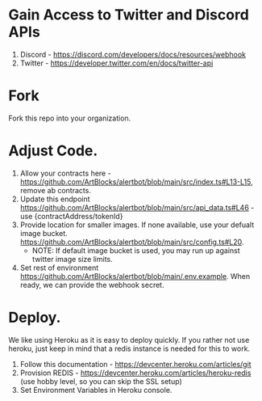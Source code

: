 # Gain Access to Twitter and Discord APIs

1. Discord - https://discord.com/developers/docs/resources/webhook
2. Twitter - https://developer.twitter.com/en/docs/twitter-api

# Fork 

Fork this repo into your organization.

# Adjust Code. 

1. Allow your contracts here - https://github.com/ArtBlocks/alertbot/blob/main/src/index.ts#L13-L15, remove ab contracts. 
2. Update this endpoint https://github.com/ArtBlocks/alertbot/blob/main/src/api_data.ts#L46 - use {contractAddress/tokenId} 
3. Provide location for smaller images. If none available, use your defualt image bucket. https://github.com/ArtBlocks/alertbot/blob/main/src/config.ts#L20. 
      - NOTE: If default image bucket is used, you may run up against twitter image size limits.
5. Set rest of environment https://github.com/ArtBlocks/alertbot/blob/main/.env.example. When ready, we can provide the webhook secret. 


# Deploy.

We like using Heroku as it is easy to deploy quickly. If you rather not use heroku, just keep in mind that a redis instance is needed for this to work. 

1. Follow this documentation - https://devcenter.heroku.com/articles/git
2. Provision REDIS - https://devcenter.heroku.com/articles/heroku-redis (use hobby level, so you can skip the SSL setup)
3. Set Environment Variables in Heroku console. 

